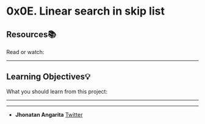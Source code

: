 # 0x0E. Linear search in skip list

## Resources:books:
Read or watch:

---
## Learning Objectives:bulb:
What you should learn from this project:

---
---

- **Jhonatan Angarita**
  [Twitter](https://twitter.com/Alejandro_Angar)